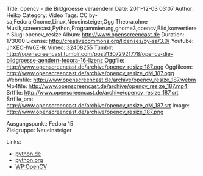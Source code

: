 Title: opencv - die Bildgroesse veraendern
Date: 2011-12-03 03:07
Author: Heiko
Category: Video
Tags: CC by-sa,Fedora,Gnome,Linux,Neueinsteiger,Ogg Theora,ohne Musik,screencast,Python,Programmierung,gnome3,opencv,Bild,konvertieren
Slug: opencv_resize
Album: http://www.openscreencast.de
Duration: 173000
License: http://creativecommons.org/licenses/by-sa/3.0/
Youtube: JnXECHW6ZHk
Vimeo: 32408255
Tumblr: http://openscreencast.tumblr.com/post/13072921778/opencv-die-bildgroesse-aendern-fedora-16-lizenz
Oggfile: http://www.openscreencast.de/archive/opencv_resize_187.ogg
Oggfileom: http://www.openscreencast.de/archive/opencv_resize_oM_187.ogg
Webmfile: http://www.openscreencast.de/archive/opencv_resize_187.webm
Mp4file: http://www.openscreencast.de/archive/opencv_resize_187.mp4
Srtfile: http://www.openscreencast.de/archive/opencv_resize_187.srt
Srtfile_om: http://www.openscreencast.de/archive/opencv_resize_oM_187.srt
Image: http://www.openscreencast.de/archive/opencv_resize_187.png

Ausgangspunkt: Fedora 15  
Zielgruppe: Neueinsteiger  

Links:

  * [python.de](http://www.python.de "Link zu Python.de" )
  * [python.org](http://www.python.org "Link zu Python.org" )
  * [WP:OpenCV](http://de.wikipedia.org/wiki/OpenCV "Link zu WP" )

